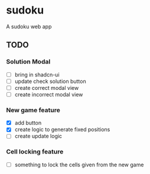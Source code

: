 # sudoku
A sudoku web app


## TODO

### Solution Modal

- [ ] bring in shadcn-ui 
- [ ] update check solution button 
- [ ] create correct modal view 
- [ ] create incorrect modal view 

### New game feature 

- [x] add button 
- [x] create logic to generate fixed positions
- [ ] create update logic 

### Cell locking feature 

- [ ] something to lock the cells given from the new game 
